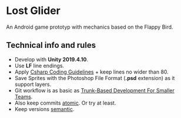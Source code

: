 # Lost Glider
An Android game prototyp with mechanics based on the Flappy Bird.

## Technical info and rules
- Develop with **Unity 2019.4.10**.
- Use **LF** line endings.
- Apply [Csharp Coding Guidelines](https://wiki.unity3d.com/index.php/Csharp_Coding_Guidelines) + keep lines no wider than 80.
- Save Sprites with the Photoshop File Format (**.psd** extension) as it support layers.
- Git workflow is as basic as [Trunk-Based Development For Smaller Teams](https://trunkbaseddevelopment.com/#trunk-based-development-for-smaller-teams).
- Also keep commits [atomic](https://dev.to/cbillowes/why-i-create-atomic-commits-in-git-kfi). Or try at least.
- Keep versions [semantic](https://semver.org/).
